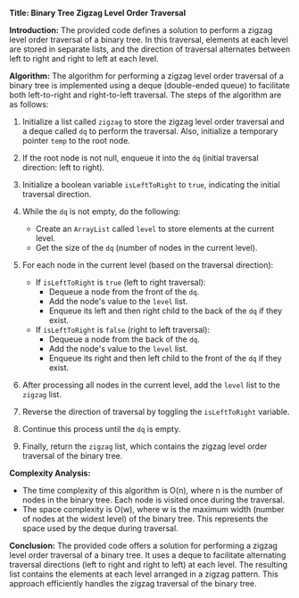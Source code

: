 **Title: Binary Tree Zigzag Level Order Traversal**

**Introduction:**
The provided code defines a solution to perform a zigzag level order traversal of a binary tree. In this traversal, elements at each level are stored in separate lists, and the direction of traversal alternates between left to right and right to left at each level.

**Algorithm:**
The algorithm for performing a zigzag level order traversal of a binary tree is implemented using a deque (double-ended queue) to facilitate both left-to-right and right-to-left traversal. The steps of the algorithm are as follows:

1. Initialize a list called `zigzag` to store the zigzag level order traversal and a deque called `dq` to perform the traversal. Also, initialize a temporary pointer `temp` to the root node.

2. If the root node is not null, enqueue it into the `dq` (initial traversal direction: left to right).

3. Initialize a boolean variable `isLeftToRight` to `true`, indicating the initial traversal direction.

4. While the `dq` is not empty, do the following:
   - Create an `ArrayList` called `level` to store elements at the current level.
   - Get the size of the `dq` (number of nodes in the current level).

5. For each node in the current level (based on the traversal direction):
   - If `isLeftToRight` is `true` (left to right traversal):
     - Dequeue a node from the front of the `dq`.
     - Add the node's value to the `level` list.
     - Enqueue its left and then right child to the back of the `dq` if they exist.
   - If `isLeftToRight` is `false` (right to left traversal):
     - Dequeue a node from the back of the `dq`.
     - Add the node's value to the `level` list.
     - Enqueue its right and then left child to the front of the `dq` if they exist.

6. After processing all nodes in the current level, add the `level` list to the `zigzag` list.

7. Reverse the direction of traversal by toggling the `isLeftToRight` variable.

8. Continue this process until the `dq` is empty.

9. Finally, return the `zigzag` list, which contains the zigzag level order traversal of the binary tree.

**Complexity Analysis:**
- The time complexity of this algorithm is O(n), where n is the number of nodes in the binary tree. Each node is visited once during the traversal.
- The space complexity is O(w), where w is the maximum width (number of nodes at the widest level) of the binary tree. This represents the space used by the deque during traversal.

**Conclusion:**
The provided code offers a solution for performing a zigzag level order traversal of a binary tree. It uses a deque to facilitate alternating traversal directions (left to right and right to left) at each level. The resulting list contains the elements at each level arranged in a zigzag pattern. This approach efficiently handles the zigzag traversal of the binary tree.